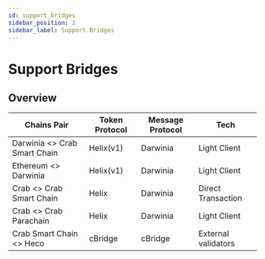 ```yaml
---
id: support_bridges
sidebar_position: 2
sidebar_label: Support Bridges
---
```


# Support Bridges

## Overview

|  Chains Pair                  | Token Protocol | Message Protocol | Tech               |
| ----------------------------- | -------------- | ---------------- | ------------------ |
| Darwinia <\> Crab Smart Chain | Helix(v1)      | Darwinia         | Light Client       |
| Ethereum <\> Darwinia         | Helix(v1)      | Darwinia         | Light Client       | 
| Crab     <\> Crab Smart Chain | Helix          | Darwinia         | Direct Transaction |
| Crab     <\> Crab Parachain   | Helix          | Darwinia         | Light Client       |
| Crab Smart Chain <\> Heco     | cBridge        | cBridge          | External validators|
